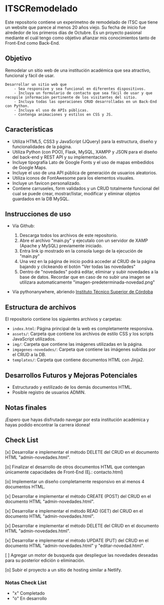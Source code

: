 # ITSCRemodelado
Este repositorio contiene un experimetno de remodelado de ITSC que tiene un website que parece al menos 20 años viejo. Su fecha de inicio fue alrededor de los primeros días de Octubre. Es un proyecto pasional mediante el cuál tengo como objetivo afianzar mis conocimientos tanto de Front-End como Back-End.

## Objetivo

Remodelar un sitio web de una institución académica que sea atractivo, funcional y fácil de usar.
&emsp; 

    Desarrollar un sitio web que
        - Sea responsive y sea funcional en diferentes dispositivos.
        - Incluya un formulario de contacto que sea fácil de usar y que recopile información pertinente de los visitantes del sitio.
        - Incluya todas las operaciones CRUD desarrolladas en un Back-End con Python.
        - Incluya el uso de APIs públicas.
        - Contenga animaciones y estilos en CSS y JS.

## Características

- Utiliza HTML5, CSS3 y JavaScript (JQuery) para la estructura, diseño y funcionalidades de la página.
- Utiliza Python (con POO), Flask, MySQL, XAMPP y JSON para el diseño del back-end y REST API y su implementación.
- Incluye tipografía Lato de Google Fonts y el uso de mapas embedidos de Google Maps.
- Incluye el uso de una API pública de generación de usuarios aleatorios.
- Utiliza iconos de FontAwesome para los elementos visuales.
- Incluye un favicon personalizado.
- Contiene carruseles, form validados y un CRUD totalmente funcional del cual se puede crear, mostrar/listar, modificar y eliminar objetos guardados en la DB MySQL.

## Instrucciones de uso

- Vía Github:
    1. Descarga todos los archivos de este repositorio.
    2. Abre el archivo "main.py" y ejecutalo con un servidor de XAMP (Apache y MySQL) previamente iniciado.
    3. Entra link ip mostrado en la consola luego de la ejecución de "main.py"
    4. Una vez en la página de inicio podrá acceder al CRUD de la página bajando y clickeando el botón "Ver todas las novedades"
    5. Dentro de "novedades" podrá editar, eliminar y subir novedades a la base de datos. Recordar que en caso de no subir una imagen se utilizara automaticamente "imagen-predeterminada-novedad.png"

- Vía pythonanywhere, abriendo [Instituto Técnico Superior de Córdoba](https://facusav.pythonanywhere.com/)

## Estructura de archivos

El repositorio contiene los siguientes archivos y carpetas:

- `index.html`: Página principal de la web es completamente responsiva.
- `assets/`: Carpeta que contiene los archivos de estilo CSS y los scripts JavaScript utilizados.
- `img/`: Carpeta que contiene las imágenes utilizadas en la página.
- `imgagenes-novedades/`: Carpeta que contiene las imágenes subidas por el CRUD a la DB.
- `templates/`: Carpeta que contiene documentos HTML con Jinja2.

## Desarrollos Futuros y Mejoras Potenciales

- Estructurado y estilizado de los demás documentos HTML.
- Posible registro de usuarios ADMIN.

## Notas finales

¡Espero que hayas disfrutado navegar por esta institución académica y hayas podido encontrar la carrera idonea!

## Check List

[x] Desarrollar e implementar el método DELETE del CRUD en el documento HTML "admin-novedades.html".

[o] Finalizar el desarrollo de otros documentos HTML que contengan únicamente capacidades de Front-End (Ej.: contacto.html)

[o] Implementar un diseño completamente responsivo en al menos 4 documentos HTML.

[x] Desarrollar e implementar el método CREATE (POST) del CRUD en el documento HTML "admin-novedades.html".

[x] Desarrollar e implementar el método READ (GET) del CRUD en el documento HTML "admin-novedades.html".

[x] Desarrollar e implementar el método DELETE del CRUD en el documento HTML "admin-novedades.html".

[x] Desarrollar e implementar el método UPDATE (PUT) del CRUD en el documento HTML "admin-novedades.html" y "editar-novedad.html".

[ ] Agregar un motor de busqueda que despliegue las novedades deseadas para su posterior edición o eliminación.

[o] Subir el proyecto a un sitio de hosting similar a Netlify.

### Notas Check List
- "x" Completado 
- "o" En desarrollo
